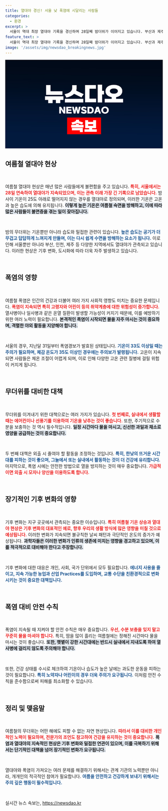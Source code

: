 ```yaml
---
title: 열대야 경신! 서울 낮 폭염에 시달리는 사람들
categories:
  - 환경
excerpt: >
  서울이 역대 최장 열대야 기록을 경신하며 28일째 밤더위가 이어지고 있습니다. 부산과 제주도 또한 열대야에 시달리고 있는 가운데, 지속적인 폭염이 불안정한 날씨와 맞물려 강한 소나기를 동반할 것으로 예상됩니다. 더위가 계속되는 상황에서 온열 질환 주의가 필요합니다!
feature_text: >
  서울이 역대 최장 열대야 기록을 경신하며 28일째 밤더위가 이어지고 있습니다. 부산과 제주도 또한 열대야에 시달리고 있는 가운데, 지속적인 폭염이 불안정한 날씨와 맞물려 강한 소나기를 동반할 것으로 예상됩니다. 더위가 계속되는 상황에서 온열 질환 주의가 필요합니다!
image: '/assets/img/newsdao_breakingnews.jpg'
---
```


<p><img src="/assets/img/newsdao_breakingnews.jpg" alt="koreaapp 속보" /></p>

<h2 data-ke-size="size26">여름철 열대야 현상</h2>

<p data-ke-size="size16">&nbsp;</p>

<p>여름철 열대야 현상은 매년 많은 사람들에게 불편함을 주고 있습니다. <b><span style="color: #ee2323;">특히, 서울에서는 28일 연속하여 열대야가 지속되었으며, 이는 관측 이래 가장 긴 기록으로 남았습니다.</span></b> 밤사이 기온이 25도 아래로 떨어지지 않는 경우를 열대야로 정의되며, 이러한 기온은 고온과 높은 습도에 의해 유지됩니다. <b><span style="background-color: #21538527;">이렇게 높은 기온은 여름철 숙면을 방해하고, 이에 따라 많은 사람들이 불면증을 겪는 일이 잦아집니다.</span></b> </p>

<p data-ke-size="size16">&nbsp;</p>

<p>밤의 무더위는 기온뿐만 아니라 습도와 밀접한 관련이 있습니다. <b><span style="color: #1a5490;">높은 습도는 공기가 더 무겁고 답답하게 느껴지게 만들며, 이는 다시 쉽게 수면을 방해하는 요소가 됩니다.</span></b> 이로 인해 서울뿐만 아니라 부산, 인천, 제주 등 다양한 지역에서도 열대야가 관측되고 있습니다. 이러한 현상은 기후 변화, 도시화에 따라 더욱 자주 발생하고 있습니다.</p>

<p data-ke-size="size16">&nbsp;</p>

<h2 data-ke-size="size26">폭염의 영향</h2>

<p data-ke-size="size16">&nbsp;</p>

<p>여름철 폭염은 인간의 건강과 더불어 여러 가지 사회적 영향도 미치는 중요한 문제입니다. <b><span style="color: #ee2323;">폭염이 지속되면 특히 고령자와 어린이 등의 취약계층에 대한 위험성이 증가합니다.</span></b> 열사병이나 일사병과 같은 온열 질환이 발생할 가능성이 커지기 때문에, 이를 예방하기 위한 여러 노력이 필요합니다. <b><span style="background-color: #21538527;">본격적인 폭염이 시작되면 물을 자주 마시는 것이 중요하며, 격렬한 야외 활동을 지양해야 합니다.</span></b> </p>

<p data-ke-size="size16">&nbsp;</p>

<p>서울의 경우, 지난달 31일부터 폭염경보가 발효된 상태입니다. <b><span style="color: #1a5490;">기온이 33도 이상일 때는 주의가 필요하며, 체감 온도가 35도 이상인 경우에는 주의보가 발령됩니다.</span></b> 고온이 지속되면 사람들은 체온 조절이 어렵게 되며, 이로 인해 다양한 고온 관련 질병에 걸릴 위험이 커지게 됩니다.</p>

<p data-ke-size="size16">&nbsp;</p>

<h2 data-ke-size="size26">무더위를 대비한 대책</h2>

<p data-ke-size="size16">&nbsp;</p>

<p>무더위를 이겨내기 위한 대책으로는 여러 가지가 있습니다. <b><span style="color: #ee2323;">첫 번째로, 실내에서 생활할 때는 에어컨이나 선풍기를 이용하여 기온을 낮추는 것이 좋습니다.</span></b> 또한, 주기적으로 수분을 보충하는 것 역시 필수적입니다. <b><span style="background-color: #21538527;">일정 시간마다 물을 마시고, 신선한 과일과 채소로 영양을 공급하는 것이 중요합니다.</span></b> </p>

<p data-ke-size="size16">&nbsp;</p>

<p>두 번째 대책은 외출 시 줄여야 할 활동을 조정하는 것입니다. <b><span style="color: #1a5490;">특히, 한낮의 뜨거운 시간대를 피하는 것이 좋으며, 그늘에서 또는 실내에서 활동하는 것이 더 건강에 유리합니다.</span></b> 마지막으로, 폭염 시에는 안전한 방법으로 열을 방지하는 것이 매우 중요합니다. <b><span style="color: #ee2323;">가급적이면 외출 시 모자나 양산을 이용하도록 합니다.</span></b></p>

<p data-ke-size="size16">&nbsp;</p>

<h2 data-ke-size="size26">장기적인 기후 변화의 영향</h2>

<p data-ke-size="size16">&nbsp;</p>

<p>기후 변화는 지구 곳곳에서 관측되는 중요한 이슈입니다. <b><span style="color: #ee2323;">특히 여름철 기온 상승과 열대야 현상은 기후 변화의 대표적인 예로, 향후 우리의 생활 방식에 많은 영향을 미칠 것으로 예상됩니다.</span></b> 이러한 변화가 지속되면 불규칙한 날씨 패턴과 극단적인 온도의 증가가 예상됩니다. <b><span style="background-color: #21538527;">과학자들은 이러한 변화가 인류의 생존에 미치는 영향을 경고하고 있으며, 이를 적극적으로 대비해야 한다고 주장합니다.</span></b> </p>

<p data-ke-size="size16">&nbsp;</p>

<p>기후 변화에 대한 대응은 개인, 사회, 국가 단위에서 모두 필요합니다. <b><span style="color: #1a5490;">에너지 사용을 줄이고, 지속 가능한 농업과 산업 Practices를 도입하며, 교통 수단을 친환경적으로 변화시키는 것이 중요한 대책입니다.</span></b></p>

<p data-ke-size="size16">&nbsp;</p>

<h2 data-ke-size="size26">폭염 대비 안전 수칙</h2>

<p data-ke-size="size16">&nbsp;</p>

<p>폭염이 지속될 때 지켜야 할 안전 수칙은 매우 중요합니다. <b><span style="color: #ee2323;">우선, 수분 보충을 잊지 말고 꾸준히 물을 마셔야 합니다.</span></b> 특히, 땀을 많이 흘리는 여름철에는 정해진 시간마다 물을 마시는 것이 좋습니다. <b><span style="background-color: #21538527;">또한, 햇볕이 강한 시간대에는 반드시 실내에서 지내도록 하여 열사병에 걸리지 않도록 주의해야 합니다.</span></b></p>

<p data-ke-size="size16">&nbsp;</p>

<p>또한, 건강 상태를 수시로 체크하여 기온이나 습도가 높은 날에는 과도한 운동을 피하는 것이 필요합니다. <b><span style="color: #1a5490;">특히 노약자나 어린이의 경우 더욱 주의가 요구됩니다.</span></b> 이처럼 안전 수칙을 준수함으로써 피해를 최소화할 수 있습니다.</p>

<p data-ke-size="size16">&nbsp;</p>

<h2 data-ke-size="size26">정리 및 맺음말</h2>

<p data-ke-size="size16">&nbsp;</p>

<p>여름철의 무더위는 어떤 해에도 피할 수 없는 자연 현상입니다. <b><span style="color: #ee2323;">따라서 이를 대비한 개인적인 노력이 필요하며, 전문가의 조언도 참고하여 건강을 유지하는 것이 중요합니다.</span></b> <b><span style="background-color: #21538527;">폭염과 열대야의 지속적인 현상은 기후 변화와 밀접한 연관이 있으며, 이를 극복하기 위해서는 단기적인 대책을 넘어 장기적인 변화가 요구됩니다.</span></b> </p>

<p data-ke-size="size16">&nbsp;</p>

<p>열대야와 폭염이 가져오는 여러 문제를 해결하기 위해서는 관계 기관의 노력뿐만 아니라, 개개인의 적극적인 참여가 필요합니다. <b><span style="color: #1a5490;">여름을 안전하고 건강하게 보내기 위해서는 주의 깊은 행동이 필수적입니다.</span></b> </p>

<p data-ke-size="size16">&nbsp;</p>
실시간 뉴스 속보는, <a href="https://newsdao.kr" rel="dofollow">https://newsdao.kr</a>



